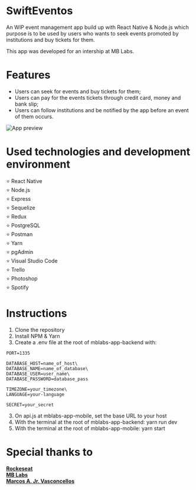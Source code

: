 # SwiftEventos

An WIP event management app build up with React Native & Node.js which purpose is to be used by users who wants to seek events promoted by institutions and buy tickets for them.

This app was developed for an intership at MB Labs.

# Features

- Users can seek for events and buy tickets for them;
- Users can pay for the events tickets through credit card, money and bank slip;
- Users can follow institutions and be notified by the app before an event of them occurs.

![App preview](https://i.imgur.com/ZAJfSPq.png)

# Used technologies and development environment

:star: React Native\
:star: Node.js\
:star: Express\
:star: Sequelize\
:star: Redux\
:star: PostgreSQL\
:star: Postman\
:star: Yarn\
:star: pgAdmin\
:star: Visual Studio Code\
:star: Trello\
:star: Photoshop\
:star: Spotify

# Instructions

1. Clone the repository
2. Install NPM & Yarn
3. Create a .env file at the root of mblabs-app-backend with:

```
PORT=1335

DATABASE_HOST=name_of_host\
DATABASE_NAME=name_of_database\
DATABASE_USER=user_name\
DATABASE_PASSWORD=database_pass

TIMEZONE=your_timezone\
LANGUAGE=your-language

SECRET=your_secret
```

3. On api.js at mblabs-app-mobile, set the base URL to your host
4. With the terminal at the root of mblabs-app-backend: yarn run dev
5. With the terminal at the root of mblabs-app-mobile: yarn start

# Special thanks to

**[Rockeseat](https://rocketseat.com.br/)**\
**[MB Labs](http://www.mblabs.com.br/)**\
**[Marcos A. Jr. Vasconcellos](https://github.com/MarcosJr1)**